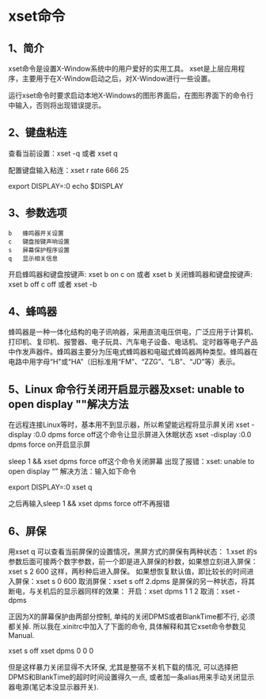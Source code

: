 # xset命令

## 1、简介
xset命令是设置X-Window系统中的用户爱好的实用工具。 xset是上层应用程序，主要用于在X-Window启动之后，对X-Window进行一些设置。

运行xset命令时要求启动本地X-Windows的图形界面后，在图形界面下的命令行中输入，否则将出现错误提示。

## 2、键盘粘连
查看当前设置：xset -q  或者 xset q

配置键盘输入粘连：xset r rate 666 25

export DISPLAY=:0
echo $DISPLAY

## 3、参数选项
```
b	蜂鸣器开关设置
c	键盘按键声响设置
s	屏幕保护程序设置
q	显示相关信息
```

开启蜂鸣器和键盘按键声: xset b on c on         或者 xset b
关闭蜂鸣器和键盘按键声: xset b off c off       或者 xset -b

## 4、蜂鸣器
蜂鸣器是一种一体化结构的电子讯响器，采用直流电压供电，广泛应用于计算机、打印机、复印机、报警器、电子玩具、汽车电子设备、电话机、定时器等电子产品中作发声器件。蜂鸣器主要分为压电式蜂鸣器和电磁式蜂鸣器两种类型。蜂鸣器在电路中用字母“H”或“HA”（旧标准用“FM”、“ZZG”、“LB”、“JD”等）表示。

## 5、Linux 命令行关闭开启显示器及xset: unable to open display ""解决方法
在远程连接Linux等时，基本用不到显示器，所以希望能远程将显示屏关闭
xset -display :0.0 dpms force off这个命令让显示屏进入休眠状态
xset -display :0.0 dpms force on开启显示屏

sleep 1 && xset dpms force off这个命令关闭屏幕
出现了报错：xset: unable to open display “”
解决方法：输入如下命令

export DISPLAY=:0
xset q

之后再输入sleep 1 && xset dpms force off不再报错

## 6、屏保
用xset q 可以查看当前屏保的设置情况，黑屏方式的屏保有两种状态：
1.xset 的s参数后面可接两个数字参数，前一个即是进入屏保的秒数，如果想立刻进入屏保：
    xset s 2 600  这样，两秒种后进入屏保。
    如果想恢复默认值，即比较长的时间进入屏保：xset s 0 600
    取消屏保：xset s off
2.dpms 是屏保的另一种状态，将其断电，与关机后的显示器同样的效果：
    开启：xset dpms 1 1 2
    取消：xset -dpms

正因为X的屏幕保护由两部分控制, 单纯的关闭DPMS或者BlankTime都不行, 必须都关掉. 所以我在.xinitrc中加入了下面的命令, 具体解释和其它xset命令参数见Manual.

xset s off
xset dpms 0 0 0

但是这样暴力关闭显得不大环保, 尤其是整宿不关机下载的情况, 可以选择把DPMS和BlankTime的超时时间设置得久一点, 或者加一条alias用来手动关闭显示器电源(笔记本没显示器开关).